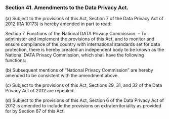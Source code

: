 ### Section 41. Amendments to the Data Privacy Act.

(a) Subject to the provisions of this Act, Section 7 of the Data Privacy Act of 2012 (RA 10173) is hereby amended in part to read:

Section 7. Functions of the National DATA Privacy Commission. – To administer and implement the provisions of this Act, and to monitor and
ensure compliance of the country with international standards set for data protection, there is hereby created an independent body to be known as the
National DATA Privacy Commission, which shall have the following functions:

(b) Subsequent mentions of “National Privacy Commission” are hereby amended to be consistent with the amendment above.

(c) Subject to the provisions of this Act, Sections 29, 31, and 32 of the Data Privacy Act of 2012 are repealed.

(d) Subject to the provisions of this Act, Section 6 of the Data Privacy Act of 2012 is amended to include the provisions on extraterritoriality as
provided for by Section 67 of this Act.
